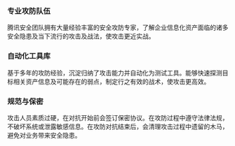 ### 专业攻防队伍
腾讯安全团队拥有大量经验丰富的安全攻防专家，了解企业信息化资产面临的诸多安全隐患及当下流行的攻击及战法，使攻击更近实战。

### 自动化工具库
基于多年的攻防经验，沉淀归纳了攻击能力并自动化为测试工具。能够快速探测目标相关资产信息及可能存在的弱点，制定行之有效的战术，使攻击更高效。

### 规范与保密
攻击人员素质过硬，在对抗开始前会签订保密协议。在攻防过程中遵守法律法规，不破坏系统或泄露敏感信息。在攻防对抗结束后，会清理攻击过程中遗留的木马，避免对业务带来安全隐患。
